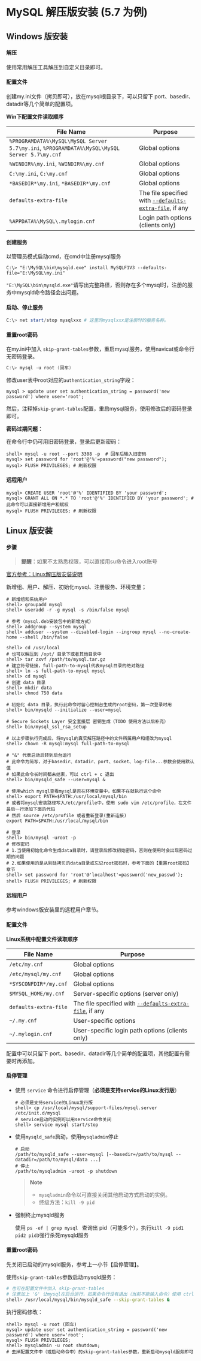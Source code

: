 # MySQL 解压版安装 (5.7 为例)

## Windows 版安装

#### 解压

使用常用解压工具解压到自定义目录即可。

#### 配置文件

创建my.ini文件（拷贝即可），放在mysql根目录下，可以只留下 port、basedir、datadir等几个简单的配置项。

**Win下配置文件读取顺序**

| File Name                                | Purpose                                  |
| ---------------------------------------- | ---------------------------------------- |
| `%PROGRAMDATA%\MySQL\MySQL Server 5.7\my.ini`, `%PROGRAMDATA%\MySQL\MySQL Server 5.7\my.cnf` | Global options                           |
| `%WINDIR%\my.ini`, `%WINDIR%\my.cnf`     | Global options                           |
| `C:\my.ini`, `C:\my.cnf`                 | Global options                           |
| `*BASEDIR*\my.ini`, `*BASEDIR*\my.cnf`   | Global options                           |
| `defaults-extra-file`                    | The file specified with [`--defaults-extra-file`](https://dev.mysql.com/doc/refman/5.7/en/option-file-options.html#option_general_defaults-extra-file), if any |
| `%APPDATA%\MySQL\.mylogin.cnf`           | Login path options (clients only)        |

#### 创建服务

以管理员模式启动cmd，在cmd中注册mysql服务


```shell
C:\> "E:\MySQL\bin\mysqld.exe" install MySQLF1V3 --defaults-file="E:\MySQL\my.ini"
```

`"E:\MySQL\bin\mysqld.exe"`请写出完整路径，否则存在多个mysql时，注册的服务中mysqld命令路径会出问题。

#### 启动、停止服务

````powershell
C:\> net start/stop mysqlxxx # 这里的mysqlxxx是注册时的服务名称。
````

#### 重置root密码

在my.ini中加入 `skip-grant-tables`参数，重启mysql服务，使用navicat或命令行无密码登录。

```powershell
C:\> mysql -u root (回车)
```

修改user表中root对应的`authentication_string`字段：

```mysql
mysql > update user set authentication_string = password('new password') where user='root';
```

然后，注释掉`skip-grant-tables`配置，重启mysql服务，使用修改后的密码登录即可。

**密码过期问题：**

在命令行中仍可用旧密码登录，登录后更新密码：

```shell
shell> mysql -u root --port 3308 -p  # 回车后输入旧密码
mysql> set password for 'root'@'%'=password("new password");
mysql> FLUSH PRIVILEGES; # 刷新权限
```

#### 远程用户

```mysql
mysql> CREATE USER 'root'@'%' IDENTIFIED BY 'your password';
mysql> GRANT ALL ON *.* TO 'root'@'%' IDENTIFIED BY 'your password'; # 此命令可以直接新增用户和赋权
mysql> FLUSH PRIVILEGES; # 刷新权限
```

## Linux 版安装

#### 步骤

> **提醒**：如果不太熟悉权限，可以直接用su命令进入root账号

[官方参考：Linux解压版安装说明](https://dev.mysql.com/doc/refman/5.7/en/binary-installation.html)

新增组、用户、解压、初始化mysql、注册服务、环境变量；

```shell
# 新增组和系统用户
shell> groupadd mysql
shell> useradd -r -g mysql -s /bin/false mysql

# 参考（mysql.deb安装包中的新增方式）
shell> addgroup --system mysql
shell> adduser --system --disabled-login --ingroup mysql --no-create-home --shell /bin/false

shell> cd /usr/local
# 也可以解压到 /opt/ 目录下或者其他目录中
shell> tar zxvf /path/to/mysql.tar.gz
# 建立符号链接，full-path-to-mysql代表mysql目录的绝对路径
shell> ln -s full-path-to-mysql mysql
shell> cd mysql
# 创建 data 目录
shell> mkdir data
shell> chmod 750 data

# 初始化 data 目录，执行此命令时留心控制台生成的root密码，第一次登录时用
shell> bin/mysqld --initialize --user=mysql

# Secure Sockets Layer 安全套接层 密钥生成（TODO 使用方法以后补充）
shell> bin/mysql_ssl_rsa_setup

# 以上步骤执行完成后，将mysql的真实解压路径中的文件所属用户和组改为mysql
shell> chown -R mysql:mysql full-path-to-mysql

# "&" 代表启动后转到后台运行
# 此命令为简写，对于basedir、datadir、port、socket、log-file...参数会使用默认值
# 如果此命令长时间都未结束，可以 ctrl + c 退出
shell> bin/mysqld_safe --user=mysql &

# 使用which mysql查看mysql是否在环境变量中，如果不在就执行这个命令
shell> export PATH=$PATH:/usr/local/mysql/bin
# 或者将mysql安装路径写入/etc/profile中，使用 sudo vim /etc/profile，在文件最后一行添加下面的代码
# 然后 source /etc/profile 或者重新登录(重新连接)
export PATH=$PATH:/usr/local/mysql/bin

# 登录
shell> bin/mysql -uroot -p
# 修改密码
# 1.当使用初始化命令生成data目录时，请登录后修改初始密码，否则在使用时会出现密码过期的问题
# 2.如果使用的是从别处拷贝的data目录或忘记root密码时，参考下面的【重置root密码】 章节
shell> set password for 'root'@'localhost'=password('new_passwd');
shell> FLUSH PRIVILEGES; # 刷新权限
```

#### 远程用户

参考windows版安装里的远程用户章节。

#### 配置文件

**Linux系统中配置文件读取顺序**

| File Name             | Purpose                                  |
| --------------------- | ---------------------------------------- |
| `/etc/my.cnf`         | Global options                           |
| `/etc/mysql/my.cnf`   | Global options                           |
| `*SYSCONFDIR*/my.cnf` | Global options                           |
| `$MYSQL_HOME/my.cnf`  | Server-specific options (server only)    |
| `defaults-extra-file` | The file specified with [`--defaults-extra-file`](https://dev.mysql.com/doc/refman/5.7/en/option-file-options.html#option_general_defaults-extra-file), if any |
| `~/.my.cnf`           | User-specific options                    |
| `~/.mylogin.cnf`      | User-specific login path options (clients only) |

配置中可以只留下 port、basedir、datadir等几个简单的配置项，其他配置有需要时再添加。

#### 启停管理

- 使用 `service` 命令进行启停管理（**必须是支持service的Linux发行版**）

  ```shell
  # 必须是支持service的Linux发行版
  shell> cp /usr/local/mysql/support-files/mysql.server /etc/init.d/mysql
  # service启动的实例可以用service命令关闭
  shell> service mysql start/stop
  ```

- 使用`mysqld_safe`启动，使用`mysqladmin`停止

  ```shell
  # 启动
  /path/to/mysqld_safe --user=mysql [--basedir=/path/to/mysql --datadir=/path/to/mysql/data ...]
  # 停止
  /path/to/mysqladmin -uroot -p shutdown
  ```

  > **Note**
  >
  > - `mysqladmin`命令以可直接关闭其他启动方式启动的实例。
  > - 终级方法：`kill -9 pid`

- 强制终止mysqld服务

  使用 `ps -ef | grep mysql ` 查询出 pid（可能多个），执行`kill -9 pid1 pid2 pid3`强行杀死mysqld服务

#### 重置root密码

先关闭已启动的mysqld服务，参考上一小节【启停管理】。

使用`skip-grant-tables`参数启动mysqld服务：

```sh
# 也可在配置文件中加入 skip-grant-tables 
# 注意加上 '&' 让mysql在后台运行，如果命令行没有退出（当前不能输入命令）使用 ctrl + d
shell> /usr/local/mysql/bin/mysqld_safe --skip-grant-tables &
```

执行密码修改：

```mysql
shell> mysql -u root (回车)
mysql> update user set authentication_string = password('new password') where user='root';
mysql> FLUSH PRIVILEGES;
shell> mysqladmin -u root shutdown;
# 去掉配置文件中（或启动命令中）的skip-grant-tables参数，重新启动mysqld服务即可
```

